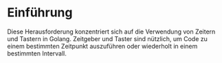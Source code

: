 # Einführung

Diese Herausforderung konzentriert sich auf die Verwendung von Zeitern und Tastern in Golang. Zeitgeber und Taster sind nützlich, um Code zu einem bestimmten Zeitpunkt auszuführen oder wiederholt in einem bestimmten Intervall.
